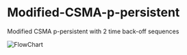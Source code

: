# Modified-CSMA-p-persistent
Modified CSMA p-persistent with 2 time back-off sequences

![FlowChart](https://user-images.githubusercontent.com/54461378/87699276-9595c680-c7cf-11ea-8a18-9dc4c6454d8b.jpg)
